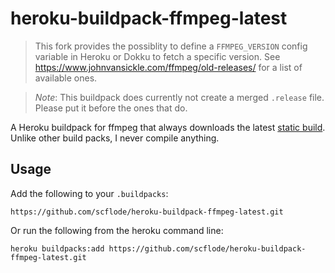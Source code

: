 # heroku-buildpack-ffmpeg-latest

>This fork provides the possiblity to define a `FFMPEG_VERSION` config variable in Heroku or Dokku to fetch a
specific version. See https://www.johnvansickle.com/ffmpeg/old-releases/ for a list of available ones.

>*Note*: This buildpack does currently not create a merged `.release` file. Please put it before the ones that do.

A Heroku buildpack for ffmpeg that always downloads the latest [static build](http://johnvansickle.com/ffmpeg/).
Unlike other build packs, I never compile anything.

## Usage

Add the following to your `.buildpacks`:

```
https://github.com/scflode/heroku-buildpack-ffmpeg-latest.git
```

Or run the following from the heroku command line:

```
heroku buildpacks:add https://github.com/scflode/heroku-buildpack-ffmpeg-latest.git
```
